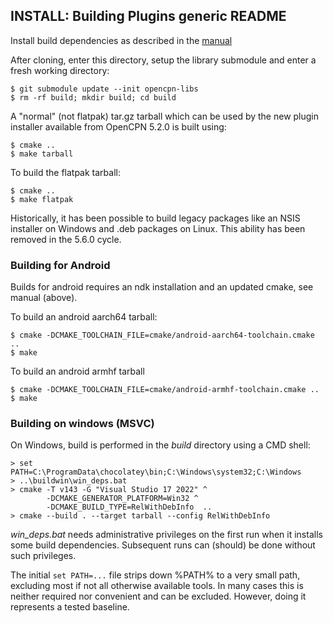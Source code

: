 ## INSTALL: Building Plugins generic README

Install build dependencies as described in the
[manual](https://opencpn-manuals.github.io/main/AlternativeWorkflow/Local-Build.html)

After cloning, enter this directory, setup the library submodule and
enter a fresh working directory:

    $ git submodule update --init opencpn-libs
    $ rm -rf build; mkdir build; cd build

A "normal" (not flatpak) tar.gz tarball which can be used by the new plugin
installer available from OpenCPN 5.2.0 is built using:

    $ cmake ..
    $ make tarball

To build the flatpak tarball:

    $ cmake ..
    $ make flatpak

Historically, it has been possible to build legacy packages like
an NSIS installer on Windows and .deb packages on Linux. This ability
has been removed in the 5.6.0 cycle.

### Building for Android

Builds for android requires an ndk installation and an updated cmake,
see manual (above).

To build an android aarch64 tarball:

    $ cmake -DCMAKE_TOOLCHAIN_FILE=cmake/android-aarch64-toolchain.cmake ..
    $ make

To build an android armhf tarball

    $ cmake -DCMAKE_TOOLCHAIN_FILE=cmake/android-armhf-toolchain.cmake ..
    $ make

### Building on windows (MSVC)

On Windows, build is performed in the _build_ directory using a CMD shell:

    > set PATH=C:\ProgramData\chocolatey\bin;C:\Windows\system32;C:\Windows
    > ..\buildwin\win_deps.bat
    > cmake -T v143 -G "Visual Studio 17 2022" ^
            -DCMAKE_GENERATOR_PLATFORM=Win32 ^
            -DCMAKE_BUILD_TYPE=RelWithDebInfo  ..
    > cmake --build . --target tarball --config RelWithDebInfo

_win\_deps.bat_ needs administrative privileges on the first run when it
installs some build dependencies. Subsequent runs can (should) be
done without such privileges.

The initial `set PATH=...` file strips down %PATH% to a very small path,
excluding most if not all otherwise available tools. In many cases this is
neither required nor convenient and can be excluded. However, doing it
represents a tested baseline.
